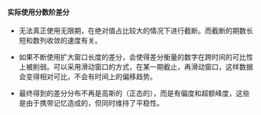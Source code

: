 #### 实际使用分数阶差分

- 无法真正使用无限期，在绝对值占比较大的情况下进行截断。而截断的期数长短和数列收敛的速度有关。

- 如果不断使用扩大窗口长度的差分，会使得差分衡量的数字在跨时间的可比性上被削弱。可以采用滑动窗口的方式，在某一期截止，再滑动窗口，这样数据会变得相对可比，不会有时间上的偏移趋势。

- 最终得到的差分分布不再是高斯的（正态的），而是有偏度和超额峰度，这些是由于携带记忆造成的，但同时维持了平稳性。